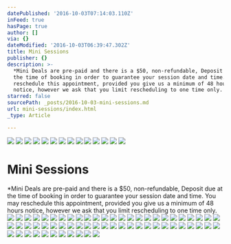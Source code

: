 ```yaml
---
datePublished: '2016-10-03T07:14:03.110Z'
inFeed: true
hasPage: true
author: []
via: {}
dateModified: '2016-10-03T06:39:47.302Z'
title: Mini Sessions
publisher: {}
description: >-
  *Mini Deals are pre-paid and there is a $50, non-refundable, Deposit due at
  the time of booking in order to guarantee your session date and time. You may
  reschedule this appointment, provided you give us a minimum of 48 hours
  notice, however we ask that you limit rescheduling to one time only.
starred: false
sourcePath: _posts/2016-10-03-mini-sessions.md
url: mini-sessions/index.html
_type: Article

---
```

![](https://the-grid-user-content.s3-us-west-2.amazonaws.com/2f0db525-927a-42d1-a48e-689aeb56562b.jpg)
![](https://the-grid-user-content.s3-us-west-2.amazonaws.com/0e743a91-e37c-4a4f-a3c5-e1628d477e11.jpg)
![](https://the-grid-user-content.s3-us-west-2.amazonaws.com/52eaddee-5d7f-494e-9c89-4be06c87ed84.jpg)
![](https://the-grid-user-content.s3-us-west-2.amazonaws.com/637219f9-7c1f-42e3-bc52-16bfe3e8e590.jpg)
![](https://the-grid-user-content.s3-us-west-2.amazonaws.com/eba9df86-d99d-44c8-8abe-a596c1c4abd9.jpg)
![](https://s3-us-west-2.amazonaws.com/the-grid-img/p/e3cbb2ce016ffbc14b3fea8ba4973e64d0d3a60f.jpg)
![](https://the-grid-user-content.s3-us-west-2.amazonaws.com/42417f76-e439-4a0c-a566-b0221aa3210e.jpg)
![](https://s3-us-west-2.amazonaws.com/the-grid-img/p/210dfe1f68b9dd70d0134738dfde6664144116cb.jpg)
![](https://s3-us-west-2.amazonaws.com/the-grid-img/p/2ffb041ca51d9c270ebe922951f0ae6f42eba260.jpg)
![](https://the-grid-user-content.s3-us-west-2.amazonaws.com/53a8900a-1d26-4c0b-a721-93e9f4473aa1.jpg)
![](https://the-grid-user-content.s3-us-west-2.amazonaws.com/b2cd1f0d-1362-42f6-9fa2-4bd3e5e58035.jpg)
![](https://the-grid-user-content.s3-us-west-2.amazonaws.com/44ba6183-6d26-4ff3-a139-666d541b0d35.jpg)
![](https://the-grid-user-content.s3-us-west-2.amazonaws.com/816055af-5f82-467d-84f5-5a9e24003823.jpg)
![](https://the-grid-user-content.s3-us-west-2.amazonaws.com/4f94b50d-bbdc-4bc0-984e-8f7d067f510d.jpg)

# Mini Sessions

\*Mini Deals are pre-paid and there is a $50, non-refundable, Deposit due at the time of booking in order to guarantee your session date and time. You may reschedule this appointment, provided you give us a minimum of 48 hours notice, however we ask that you limit rescheduling to one time only.
![](https://the-grid-user-content.s3-us-west-2.amazonaws.com/bdbef719-ae1b-4c7a-bcaf-6f636d054b2b.jpg)
![](https://the-grid-user-content.s3-us-west-2.amazonaws.com/4e8ca105-0271-4e17-8c97-9ebb29156993.jpg)
![](https://the-grid-user-content.s3-us-west-2.amazonaws.com/9500a415-bbbb-4ef2-975f-7d6dc0dc3aa0.jpg)
![](https://the-grid-user-content.s3-us-west-2.amazonaws.com/457a975b-6047-4e7e-891f-9038f1be5cad.jpg)
![](https://the-grid-user-content.s3-us-west-2.amazonaws.com/973893fe-d6ca-4695-9bbf-0df171377348.jpg)
![](https://the-grid-user-content.s3-us-west-2.amazonaws.com/0204a9df-fb1d-42fe-825a-786c9f4c99d0.jpg)
![](https://the-grid-user-content.s3-us-west-2.amazonaws.com/1a7508ba-ebee-4e8a-b015-a553e7562d01.jpg)
![](https://the-grid-user-content.s3-us-west-2.amazonaws.com/d347255e-8204-4bf3-aea2-de9ec23b3a13.jpg)
![](https://the-grid-user-content.s3-us-west-2.amazonaws.com/0b4e2194-52b2-45f6-a8c9-6645d5bc582c.jpg)
![](https://the-grid-user-content.s3-us-west-2.amazonaws.com/33e7e574-915a-4b2e-8c06-af1b8b7935dc.jpg)
![](https://the-grid-user-content.s3-us-west-2.amazonaws.com/23150207-c443-4a3e-b788-879803bc48ce.jpg)
![](https://the-grid-user-content.s3-us-west-2.amazonaws.com/87304a29-a6f0-4543-9a50-fe7278e9afa3.jpg)
![](https://the-grid-user-content.s3-us-west-2.amazonaws.com/9e328aef-ee68-4a46-91fe-4bd661e7aff2.jpg)
![](https://the-grid-user-content.s3-us-west-2.amazonaws.com/41d3bc83-816a-4cd4-bd89-f85b7fb42984.jpg)
![](https://the-grid-user-content.s3-us-west-2.amazonaws.com/1cf53afa-4804-41ee-b731-eb3b0727223a.jpg)
![](https://the-grid-user-content.s3-us-west-2.amazonaws.com/0bf826ac-60ef-4237-baed-1ca346276035.jpg)
![](https://the-grid-user-content.s3-us-west-2.amazonaws.com/0c31f4d7-6cf8-470a-808e-6f06a57a7e96.jpg)
![](https://the-grid-user-content.s3-us-west-2.amazonaws.com/e8f420cb-506c-4e5c-9b9e-4af57199a58f.jpg)
![](https://the-grid-user-content.s3-us-west-2.amazonaws.com/0f8ab889-2076-46c5-ae81-42ff6db75c1b.jpg)
![](https://the-grid-user-content.s3-us-west-2.amazonaws.com/b5a7e899-4132-4115-ad06-10dcd8498458.jpg)
![](https://the-grid-user-content.s3-us-west-2.amazonaws.com/3cd6fd8f-b0d1-4869-82f5-ec896ec92271.jpg)
![](https://the-grid-user-content.s3-us-west-2.amazonaws.com/a5d2a3f8-1e03-4281-85f7-b1078acfc90e.jpg)
![](https://the-grid-user-content.s3-us-west-2.amazonaws.com/e2c6dddb-cd6f-43a0-8ff3-a062e153e719.jpg)
![](https://the-grid-user-content.s3-us-west-2.amazonaws.com/a255b34b-58a1-4ef6-9a80-a58a235f801a.jpg)
![](https://the-grid-user-content.s3-us-west-2.amazonaws.com/944a148e-41dd-4026-8202-b5d4aecf59b5.jpg)
![](https://the-grid-user-content.s3-us-west-2.amazonaws.com/fa7d27de-e6fe-4f12-9ead-5265e43dc47f.jpg)
![](https://the-grid-user-content.s3-us-west-2.amazonaws.com/faf84376-1a45-475d-98ba-ed1124deaacf.jpg)
![](https://the-grid-user-content.s3-us-west-2.amazonaws.com/059992e5-4446-46c7-a564-2053e385bd28.jpg)
![](https://the-grid-user-content.s3-us-west-2.amazonaws.com/6ba81ce5-5866-443e-9e84-0dd56deffb07.jpg)
![](https://s3-us-west-2.amazonaws.com/the-grid-img/p/f40c4460072c89f0983c0315f234ea48c29196c6.jpg)
![](https://the-grid-user-content.s3-us-west-2.amazonaws.com/d547ea95-2f60-4c2f-a279-f15ec03e7626.jpg)
![](https://s3-us-west-2.amazonaws.com/the-grid-img/p/3be817b1f59d02cfa88a6e062ac2dbb988d3e669.jpg)
![](https://the-grid-user-content.s3-us-west-2.amazonaws.com/a1e53864-3195-43b7-b78e-feaae313d8a7.jpg)
![](https://the-grid-user-content.s3-us-west-2.amazonaws.com/24568dfa-5136-48fb-8d4c-016219501eb7.jpg)
![](https://the-grid-user-content.s3-us-west-2.amazonaws.com/6615c9c2-44de-459a-be1a-4b65587edcb5.jpg)
![](https://the-grid-user-content.s3-us-west-2.amazonaws.com/adaafb84-084d-44bc-b055-e11f1ef6bb3b.jpg)
![](https://the-grid-user-content.s3-us-west-2.amazonaws.com/160a2e20-9953-45e6-9a7c-fe1abe6e2230.jpg)
![](https://the-grid-user-content.s3-us-west-2.amazonaws.com/83ab2735-d011-4350-8ebe-627f9d26a70a.jpg)
![](https://the-grid-user-content.s3-us-west-2.amazonaws.com/6dbfc75c-698a-43f9-a756-2b88780e7aa1.jpg)
![](https://the-grid-user-content.s3-us-west-2.amazonaws.com/0d7d2f69-5251-471e-9521-42b6d0bedb07.jpg)
![](https://s3-us-west-2.amazonaws.com/the-grid-img/p/ff4004c75fa24052054e7d970a71f9b4113e917b.jpg)
![](https://the-grid-user-content.s3-us-west-2.amazonaws.com/ebe021c0-6d64-4d82-aa6f-c90a2d1f123d.jpg)
![](https://the-grid-user-content.s3-us-west-2.amazonaws.com/456421c7-7f43-42b8-9913-4fb0e898456e.jpg)
![](https://the-grid-user-content.s3-us-west-2.amazonaws.com/f89efa59-0734-4020-b144-ba9672e07328.jpg)
![](https://the-grid-user-content.s3-us-west-2.amazonaws.com/17c50955-e85a-4462-906c-6b9d48041986.jpg)
![](https://the-grid-user-content.s3-us-west-2.amazonaws.com/ece0255e-bef0-425f-bdaa-bc88b0ed0424.jpg)
![](https://the-grid-user-content.s3-us-west-2.amazonaws.com/0a5fa4aa-f9da-45fc-80c3-bc73622fb5d1.jpg)
![](https://the-grid-user-content.s3-us-west-2.amazonaws.com/964e2d15-d91e-41d3-b800-38eb16d7d742.jpg)
![](https://the-grid-user-content.s3-us-west-2.amazonaws.com/9eaf0782-695e-4e23-aa68-3038a4ff8731.jpg)
![](https://the-grid-user-content.s3-us-west-2.amazonaws.com/97ceb677-1860-44f7-843b-d27b3fd5cc53.jpg)
![](https://the-grid-user-content.s3-us-west-2.amazonaws.com/6c9a2e9d-0d18-4fac-be3a-caea7f0a1197.jpg)
![](https://the-grid-user-content.s3-us-west-2.amazonaws.com/66834f5d-aa11-4182-89b5-36191944d259.jpg)
![](https://the-grid-user-content.s3-us-west-2.amazonaws.com/25c7d20c-8e61-4500-903e-cb278cf543d6.jpg)
![](https://the-grid-user-content.s3-us-west-2.amazonaws.com/17b3246a-167c-4864-83c4-81d57b54e080.jpg)
![](https://the-grid-user-content.s3-us-west-2.amazonaws.com/097205f4-2dc8-426b-9d88-fe5349e31f8e.jpg)
![](https://the-grid-user-content.s3-us-west-2.amazonaws.com/d3177df2-386e-48f0-84b3-142c75ec12f7.jpg)
![](https://the-grid-user-content.s3-us-west-2.amazonaws.com/4b813cca-e1dd-4e52-9421-72946b1ad3e0.jpg)
![](https://the-grid-user-content.s3-us-west-2.amazonaws.com/05efdb69-94e9-4966-a235-a9eb57ea668f.jpg)
![](https://the-grid-user-content.s3-us-west-2.amazonaws.com/7c320b53-432e-45c5-a8d5-d70ca68f6ac2.jpg)
![](https://the-grid-user-content.s3-us-west-2.amazonaws.com/64ca7f92-aea2-4e1f-92f5-3c02e44e8442.jpg)
![](https://the-grid-user-content.s3-us-west-2.amazonaws.com/f8287bb9-4061-4738-9e50-1a0b701e37e4.jpg)